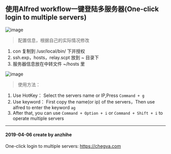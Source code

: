 ## 使用Alfred workflow一键登陆多服务器(One-click login to multiple servers)
![image](https://github.com/anzhihe/Efficient-office/blob/master/login-multiple-servers/Login-Multiple-Servers.gif)
> 配置信息，根据自己的实际情况修改
1. con 复制到 /usr/local/bin/ 下并授权
2. ssh.exp，hosts，relay.scpt 放到 ~ 目录下
3. 服务器信息放在中转文件 ~/hosts 里

![image](https://github.com/anzhihe/Efficient-office/blob/master/login-multiple-servers/Login-Multiple-Servers.png)
> 使用方法：
1. Use HotKey：
Select the servers name or IP,Press `Command + g`
2. Use keyword：
First copy the name(or ip) of the servers，Then use alfred to enter the keyword `ag`
3. After that, you can use `Command + Option + i` or `Command + Shift + i` to operate multiple servers

---

#### 2019-04-06 create by anzhihe
One-click login to multiple servers: https://chegva.com

